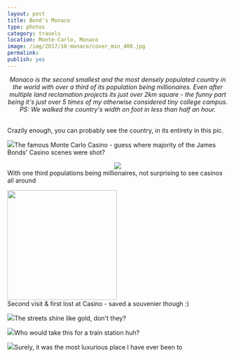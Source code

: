 ```yaml
---
layout: post
title: Bond's Monaco
type: photos
category: travels
location: Monte-Carlo, Monaco
image: /img/2017/10-monaco/cover_min_400.jpg
permalink: 
publish: yes
---
```

<!-- http://compressjpeg.com -->
<!-- http://compressimage.toolur.com/ 1024, 400-->
<center><i>
Monaco is the second smallest and the most densely populated country in the world with over a third of its population being millionaires. Even after multiple land reclamation projects its just over 2km square - the funny part being it's just over 5 times of my otherwise considered tiny college campus.
PS: We walked the country's width on foot in less than half an hour.
</i></center>
<br>
<p class="center"><img src="{{site.baseurl}}/img/2017/10-monaco/cover_min.jpg" alt="">Crazily enough, you can probably see the country, in its entirety in this pic.</p>

<p class="center"><img src="{{site.baseurl}}/img/2017/10-monaco/1_min.jpg">The famous Monte Carlo Casino - guess where majority of the James Bonds' Casino scenes were shot?</p>

<p class="center"><center><img src="{{site.baseurl}}/img/2017/10-monaco/2_min.jpg"></center>With one third populations being millionaires, not surprising to see casinos all around</p>

<p class="center"><img src="{{site.baseurl}}/img/2017/10-monaco/3_0_min.jpg" style="width: 250px;"><br><span>Second visit &amp; first lost at Casino - saved a souvenier though :)</span></p>

<p class="center"><img src="{{site.baseurl}}/img/2017/10-monaco/3_min.jpg">The streets shine like gold, don't they?</p>

<p class="center"><img src="{{site.baseurl}}/img/2017/10-monaco/4_min.jpg">Who would take this for a train station huh?</p>

<p class="center"><img src="{{site.baseurl}}/img/2017/10-monaco/5_min.jpg">Surely, it was the most luxurious place I have ever been to</p>